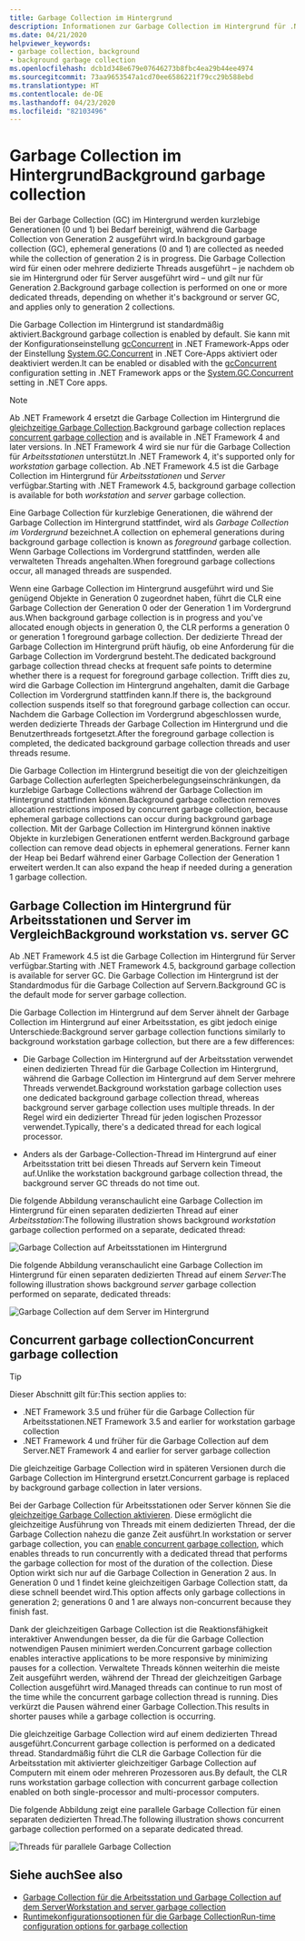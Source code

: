 ```yaml
---
title: Garbage Collection im Hintergrund
description: Informationen zur Garbage Collection im Hintergrund für .NET und Unterschiede zur Garbage Collection für Arbeitsstationen und Server
ms.date: 04/21/2020
helpviewer_keywords:
- garbage collection, background
- background garbage collection
ms.openlocfilehash: dcb1d348e679e07646273b8fbc4ea29b44ee4974
ms.sourcegitcommit: 73aa9653547a1cd70ee6586221f79cc29b588ebd
ms.translationtype: HT
ms.contentlocale: de-DE
ms.lasthandoff: 04/23/2020
ms.locfileid: "82103496"
---
```

# <a name="background-garbage-collection"></a><span data-ttu-id="f24aa-103">Garbage Collection im Hintergrund</span><span class="sxs-lookup"><span data-stu-id="f24aa-103">Background garbage collection</span></span>

<span data-ttu-id="f24aa-104">Bei der Garbage Collection (GC) im Hintergrund werden kurzlebige Generationen (0 und 1) bei Bedarf bereinigt, während die Garbage Collection von Generation 2 ausgeführt wird.</span><span class="sxs-lookup"><span data-stu-id="f24aa-104">In background garbage collection (GC), ephemeral generations (0 and 1) are collected as needed while the collection of generation 2 is in progress.</span></span> <span data-ttu-id="f24aa-105">Die Garbage Collection wird für einen oder mehrere dedizierte Threads ausgeführt – je nachdem ob sie im Hintergrund oder für Server ausgeführt wird – und gilt nur für Generation 2.</span><span class="sxs-lookup"><span data-stu-id="f24aa-105">Background garbage collection is performed on one or more dedicated threads, depending on whether it's background or server GC, and applies only to generation 2 collections.</span></span>

<span data-ttu-id="f24aa-106">Die Garbage Collection im Hintergrund ist standardmäßig aktiviert.</span><span class="sxs-lookup"><span data-stu-id="f24aa-106">Background garbage collection is enabled by default.</span></span> <span data-ttu-id="f24aa-107">Sie kann mit der Konfigurationseinstellung [gcConcurrent](../../../docs/framework/configure-apps/file-schema/runtime/gcconcurrent-element.md) in .NET Framework-Apps oder der Einstellung [System.GC.Concurrent](../../core/run-time-config/garbage-collector.md#systemgcconcurrentcomplus_gcconcurrent) in .NET Core-Apps aktiviert oder deaktiviert werden.</span><span class="sxs-lookup"><span data-stu-id="f24aa-107">It can be enabled or disabled with the [gcConcurrent](../../../docs/framework/configure-apps/file-schema/runtime/gcconcurrent-element.md) configuration setting in .NET Framework apps or the [System.GC.Concurrent](../../core/run-time-config/garbage-collector.md#systemgcconcurrentcomplus_gcconcurrent) setting in .NET Core apps.</span></span>

> [!NOTE]
> <span data-ttu-id="f24aa-108">Ab .NET Framework 4 ersetzt die Garbage Collection im Hintergrund die [gleichzeitige Garbage Collection](#concurrent-garbage-collection).</span><span class="sxs-lookup"><span data-stu-id="f24aa-108">Background garbage collection replaces [concurrent garbage collection](#concurrent-garbage-collection) and is available in .NET Framework 4 and later versions.</span></span> <span data-ttu-id="f24aa-109">In .NET Framework 4 wird sie nur für die Garbage Collection für *Arbeitsstationen* unterstützt.</span><span class="sxs-lookup"><span data-stu-id="f24aa-109">In .NET Framework 4, it's supported only for *workstation* garbage collection.</span></span> <span data-ttu-id="f24aa-110">Ab .NET Framework 4.5 ist die Garbage Collection im Hintergrund für *Arbeitsstationen* und *Server* verfügbar.</span><span class="sxs-lookup"><span data-stu-id="f24aa-110">Starting with .NET Framework 4.5, background garbage collection is available for both *workstation* and *server* garbage collection.</span></span>

<span data-ttu-id="f24aa-111">Eine Garbage Collection für kurzlebige Generationen, die während der Garbage Collection im Hintergrund stattfindet, wird als *Garbage Collection im Vordergrund* bezeichnet.</span><span class="sxs-lookup"><span data-stu-id="f24aa-111">A collection on ephemeral generations during background garbage collection is known as *foreground* garbage collection.</span></span> <span data-ttu-id="f24aa-112">Wenn Garbage Collections im Vordergrund stattfinden, werden alle verwalteten Threads angehalten.</span><span class="sxs-lookup"><span data-stu-id="f24aa-112">When foreground garbage collections occur, all managed threads are suspended.</span></span>

<span data-ttu-id="f24aa-113">Wenn eine Garbage Collection im Hintergrund ausgeführt wird und Sie genügend Objekte in Generation 0 zugeordnet haben, führt die CLR eine Garbage Collection der Generation 0 oder der Generation 1 im Vordergrund aus.</span><span class="sxs-lookup"><span data-stu-id="f24aa-113">When background garbage collection is in progress and you've allocated enough objects in generation 0, the CLR performs a generation 0 or generation 1 foreground garbage collection.</span></span> <span data-ttu-id="f24aa-114">Der dedizierte Thread der Garbage Collection im Hintergrund prüft häufig, ob eine Anforderung für die Garbage Collection im Vordergrund besteht.</span><span class="sxs-lookup"><span data-stu-id="f24aa-114">The dedicated background garbage collection thread checks at frequent safe points to determine whether there is a request for foreground garbage collection.</span></span> <span data-ttu-id="f24aa-115">Trifft dies zu, wird die Garbage Collection im Hintergrund angehalten, damit die Garbage Collection im Vordergrund stattfinden kann.</span><span class="sxs-lookup"><span data-stu-id="f24aa-115">If there is, the background collection suspends itself so that foreground garbage collection can occur.</span></span> <span data-ttu-id="f24aa-116">Nachdem die Garbage Collection im Vordergrund abgeschlossen wurde, werden dedizierte Threads der Garbage Collection im Hintergrund und die Benutzerthreads fortgesetzt.</span><span class="sxs-lookup"><span data-stu-id="f24aa-116">After the foreground garbage collection is completed, the dedicated background garbage collection threads and user threads resume.</span></span>

<span data-ttu-id="f24aa-117">Die Garbage Collection im Hintergrund beseitigt die von der gleichzeitigen Garbage Collection auferlegten Speicherbelegungseinschränkungen, da kurzlebige Garbage Collections während der Garbage Collection im Hintergrund stattfinden können.</span><span class="sxs-lookup"><span data-stu-id="f24aa-117">Background garbage collection removes allocation restrictions imposed by concurrent garbage collection, because ephemeral garbage collections can occur during background garbage collection.</span></span> <span data-ttu-id="f24aa-118">Mit der Garbage Collection im Hintergrund können inaktive Objekte in kurzlebigen Generationen entfernt werden.</span><span class="sxs-lookup"><span data-stu-id="f24aa-118">Background garbage collection can remove dead objects in ephemeral generations.</span></span> <span data-ttu-id="f24aa-119">Ferner kann der Heap bei Bedarf während einer Garbage Collection der Generation 1 erweitert werden.</span><span class="sxs-lookup"><span data-stu-id="f24aa-119">It can also expand the heap if needed during a generation 1 garbage collection.</span></span>

## <a name="background-workstation-vs-server-gc"></a><span data-ttu-id="f24aa-120">Garbage Collection im Hintergrund für Arbeitsstationen und Server im Vergleich</span><span class="sxs-lookup"><span data-stu-id="f24aa-120">Background workstation vs. server GC</span></span>

<span data-ttu-id="f24aa-121">Ab .NET Framework 4.5 ist die Garbage Collection im Hintergrund für Server verfügbar.</span><span class="sxs-lookup"><span data-stu-id="f24aa-121">Starting with .NET Framework 4.5, background garbage collection is available for server GC.</span></span> <span data-ttu-id="f24aa-122">Die Garbage Collection im Hintergrund ist der Standardmodus für die Garbage Collection auf Servern.</span><span class="sxs-lookup"><span data-stu-id="f24aa-122">Background GC is the default mode for server garbage collection.</span></span>

<span data-ttu-id="f24aa-123">Die Garbage Collection im Hintergrund auf dem Server ähnelt der Garbage Collection im Hintergrund auf einer Arbeitsstation, es gibt jedoch einige Unterschiede:</span><span class="sxs-lookup"><span data-stu-id="f24aa-123">Background server garbage collection functions similarly to background workstation garbage collection, but there are a few differences:</span></span>

- <span data-ttu-id="f24aa-124">Die Garbage Collection im Hintergrund auf der Arbeitsstation verwendet einen dedizierten Thread für die Garbage Collection im Hintergrund, während die Garbage Collection im Hintergrund auf dem Server mehrere Threads verwendet.</span><span class="sxs-lookup"><span data-stu-id="f24aa-124">Background workstation garbage collection uses one dedicated background garbage collection thread, whereas background server garbage collection uses multiple threads.</span></span> <span data-ttu-id="f24aa-125">In der Regel wird ein dedizierter Thread für jeden logischen Prozessor verwendet.</span><span class="sxs-lookup"><span data-stu-id="f24aa-125">Typically, there's a dedicated thread for each logical processor.</span></span>

- <span data-ttu-id="f24aa-126">Anders als der Garbage-Collection-Thread im Hintergrund auf einer Arbeitsstation tritt bei diesen Threads auf Servern kein Timeout auf.</span><span class="sxs-lookup"><span data-stu-id="f24aa-126">Unlike the workstation background garbage collection thread, the background server GC threads do not time out.</span></span>

<span data-ttu-id="f24aa-127">Die folgende Abbildung veranschaulicht eine Garbage Collection im Hintergrund für einen separaten dedizierten Thread auf einer *Arbeitsstation*:</span><span class="sxs-lookup"><span data-stu-id="f24aa-127">The following illustration shows background *workstation* garbage collection performed on a separate, dedicated thread:</span></span>

![Garbage Collection auf Arbeitsstationen im Hintergrund](./media/fundamentals/background-workstation-garbage-collection.png)

<span data-ttu-id="f24aa-129">Die folgende Abbildung veranschaulicht eine Garbage Collection im Hintergrund für einen separaten dedizierten Thread auf einem *Server*:</span><span class="sxs-lookup"><span data-stu-id="f24aa-129">The following illustration shows background *server* garbage collection performed on separate, dedicated threads:</span></span>

![Garbage Collection auf dem Server im Hintergrund](./media/fundamentals/background-server-garbage-collection.png)

## <a name="concurrent-garbage-collection"></a><span data-ttu-id="f24aa-131">Concurrent garbage collection</span><span class="sxs-lookup"><span data-stu-id="f24aa-131">Concurrent garbage collection</span></span>

> [!TIP]
> <span data-ttu-id="f24aa-132">Dieser Abschnitt gilt für:</span><span class="sxs-lookup"><span data-stu-id="f24aa-132">This section applies to:</span></span>
>
> - <span data-ttu-id="f24aa-133">.NET Framework 3.5 und früher für die Garbage Collection für Arbeitsstationen</span><span class="sxs-lookup"><span data-stu-id="f24aa-133">.NET Framework 3.5 and earlier for workstation garbage collection</span></span>
> - <span data-ttu-id="f24aa-134">.NET Framework 4 und früher für die Garbage Collection auf dem Server</span><span class="sxs-lookup"><span data-stu-id="f24aa-134">.NET Framework 4 and earlier for server garbage collection</span></span>
>
> <span data-ttu-id="f24aa-135">Die gleichzeitige Garbage Collection wird in späteren Versionen durch die Garbage Collection im Hintergrund ersetzt.</span><span class="sxs-lookup"><span data-stu-id="f24aa-135">Concurrent garbage is replaced by background garbage collection in later versions.</span></span>

<span data-ttu-id="f24aa-136">Bei der Garbage Collection für Arbeitsstationen oder Server können Sie die [gleichzeitige Garbage Collection aktivieren](../../../docs/framework/configure-apps/file-schema/runtime/gcconcurrent-element.md). Diese ermöglicht die gleichzeitige Ausführung von Threads mit einem dedizierten Thread, der die Garbage Collection nahezu die ganze Zeit ausführt.</span><span class="sxs-lookup"><span data-stu-id="f24aa-136">In workstation or server garbage collection, you can [enable concurrent garbage collection](../../../docs/framework/configure-apps/file-schema/runtime/gcconcurrent-element.md), which enables threads to run concurrently with a dedicated thread that performs the garbage collection for most of the duration of the collection.</span></span> <span data-ttu-id="f24aa-137">Diese Option wirkt sich nur auf die Garbage Collection in Generation 2 aus. In Generation 0 und 1 findet keine gleichzeitigen Garbage Collection statt, da diese schnell beendet wird.</span><span class="sxs-lookup"><span data-stu-id="f24aa-137">This option affects only garbage collections in generation 2; generations 0 and 1 are always non-concurrent because they finish fast.</span></span>

<span data-ttu-id="f24aa-138">Dank der gleichzeitigen Garbage Collection ist die Reaktionsfähigkeit interaktiver Anwendungen besser, da die für die Garbage Collection notwendigen Pausen minimiert werden.</span><span class="sxs-lookup"><span data-stu-id="f24aa-138">Concurrent garbage collection enables interactive applications to be more responsive by minimizing pauses for a collection.</span></span> <span data-ttu-id="f24aa-139">Verwaltete Threads können weiterhin die meiste Zeit ausgeführt werden, während der Thread der gleichzeitigen Garbage Collection ausgeführt wird.</span><span class="sxs-lookup"><span data-stu-id="f24aa-139">Managed threads can continue to run most of the time while the concurrent garbage collection thread is running.</span></span> <span data-ttu-id="f24aa-140">Dies verkürzt die Pausen während einer Garbage Collection.</span><span class="sxs-lookup"><span data-stu-id="f24aa-140">This results in shorter pauses while a garbage collection is occurring.</span></span>

<span data-ttu-id="f24aa-141">Die gleichzeitige Garbage Collection wird auf einem dedizierten Thread ausgeführt.</span><span class="sxs-lookup"><span data-stu-id="f24aa-141">Concurrent garbage collection is performed on a dedicated thread.</span></span> <span data-ttu-id="f24aa-142">Standardmäßig führt die CLR die Garbage Collection für die Arbeitsstation mit aktivierter gleichzeitiger Garbage Collection auf Computern mit einem oder mehreren Prozessoren aus.</span><span class="sxs-lookup"><span data-stu-id="f24aa-142">By default, the CLR runs workstation garbage collection with concurrent garbage collection enabled on both single-processor and multi-processor computers.</span></span>

<span data-ttu-id="f24aa-143">Die folgende Abbildung zeigt eine parallele Garbage Collection für einen separaten dedizierten Thread.</span><span class="sxs-lookup"><span data-stu-id="f24aa-143">The following illustration shows concurrent garbage collection performed on a separate dedicated thread.</span></span>

![Threads für parallele Garbage Collection](./media/gc-concurrent.png)

## <a name="see-also"></a><span data-ttu-id="f24aa-145">Siehe auch</span><span class="sxs-lookup"><span data-stu-id="f24aa-145">See also</span></span>

- [<span data-ttu-id="f24aa-146">Garbage Collection für die Arbeitsstation und Garbage Collection auf dem Server</span><span class="sxs-lookup"><span data-stu-id="f24aa-146">Workstation and server garbage collection</span></span>](workstation-server-gc.md)
- [<span data-ttu-id="f24aa-147">Runtimekonfigurationsoptionen für die Garbage Collection</span><span class="sxs-lookup"><span data-stu-id="f24aa-147">Run-time configuration options for garbage collection</span></span>](../../core/run-time-config/garbage-collector.md)

